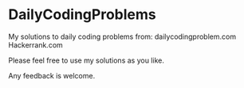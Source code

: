 # DailyCodingProblems
My solutions to daily coding problems from: 
  dailycodingproblem.com 
  Hackerrank.com
  
Please feel free to use my solutions as you like.


Any feedback is welcome.
